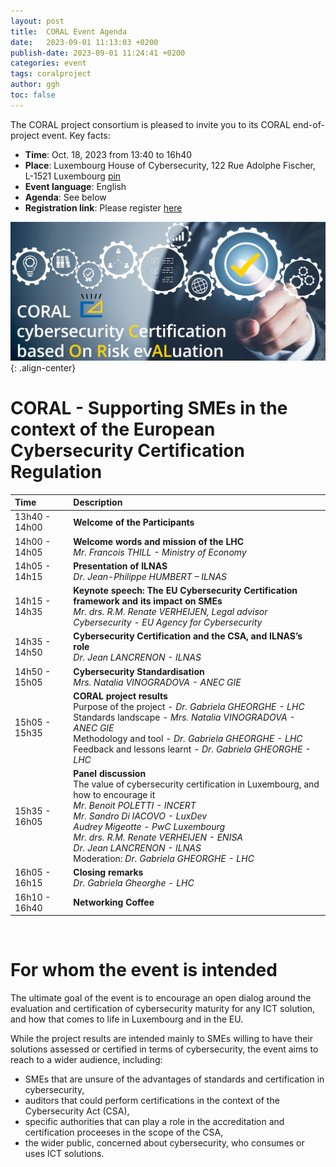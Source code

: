 ```yaml
---
layout: post
title:  CORAL Event Agenda
date:   2023-09-01 11:13:03 +0200
publish-date: 2023-09-01 11:24:41 +0200
categories: event
tags: coralproject
author: ggh
toc: false
---
```


The CORAL project consortium is pleased to invite you to its CORAL end-of-project event. Key facts:
* **Time**: Oct. 18, 2023 from 13:40 to 16h40
* **Place**: 	Luxembourg House of Cybersecurity, 122 Rue Adolphe Fischer, L-1521 Luxembourg [pin](https://goo.gl/maps/wR6N8PhQnAyfbza5A)
* **Event language**: English
* **Agenda**: See below
* **Registration link**: Please register [here](https://event.cybersecurity-luxembourg.com/coralevent)

![center-aligned-image](/assets/images/cover-coral-video2.png){: .align-center}

# CORAL - Supporting SMEs in the context of the European Cybersecurity Certification Regulation 
   
|Time | Description|
| :--- | :---|
| 13h40 - 14h00 | **Welcome of the Participants** |
| 14h00 - 14h05 | **Welcome words and mission of the LHC** <br> _Mr. Francois THILL - Ministry of Economy_ |
| 14h05 - 14h15 | **Presentation of ILNAS** <br> _Dr. Jean-Philippe HUMBERT – ILNAS_ |
| 14h15 - 14h35  |**Keynote speech: The EU Cybersecurity Certification framework and its impact on SMEs** <br> _Mr. drs. R.M. Renate VERHEIJEN, Legal advisor Cybersecurity - EU Agency for Cybersecurity_ |
| 14h35 - 14h50  | **Cybersecurity Certification and the CSA, and ILNAS’s role** <br> _Dr. Jean LANCRENON - ILNAS_ | 
| 14h50 - 15h05	 | **Cybersecurity Standardisation** <br> _Mrs. Natalia VINOGRADOVA - ANEC GIE_ | 
| 15h05 - 15h35	 |**CORAL project results** <br> Purpose of the project - _Dr. Gabriela GHEORGHE - LHC_ <br>Standards landscape - _Mrs. Natalia VINOGRADOVA - ANEC GIE_ <br> Methodology and tool - _Dr. Gabriela GHEORGHE - LHC_ <br> Feedback and lessons learnt - _Dr. Gabriela GHEORGHE - LHC_ |
| 15h35 - 16h05	 | **Panel discussion** <br> The value of cybersecurity certification in Luxembourg, and how to encourage it <br> _Mr. Benoit POLETTI - INCERT_ <br> _Mr. Sandro Di IACOVO - LuxDev_ <br> _Audrey Migeotte - PwC Luxembourg_ <br> _Mr. drs. R.M. Renate VERHEIJEN - ENISA_ <br> _Dr. Jean LANCRENON - ILNAS_ <br> Moderation: _Dr. Gabriela GHEORGHE - LHC_ |
| 16h05 - 16h15  | **Closing remarks** <br> _Dr. Gabriela Gheorghe - LHC_ | 
| 16h10 - 16h40  | **Networking Coffee** |

<br>

# For whom the event is intended
   
The ultimate goal of the event is to encourage an open dialog around the evaluation and certification of cybersecurity maturity for any ICT solution, and how that comes to life in Luxembourg and in the EU.

While the project results are intended mainly to SMEs willing to have their solutions assessed or certified in terms of cybersecurity, the event aims to reach to a wider audience, including: 

* SMEs that are unsure of the advantages of standards and certification in cybersecurity,
* auditors that could perform certifications in the context of the Cybersecurity Act (CSA),
* specific authorities that can play a role in the accreditation and certification proceeses in the scope of the CSA, 
* the wider public, concerned about cybersecurity, who consumes or uses ICT solutions.



